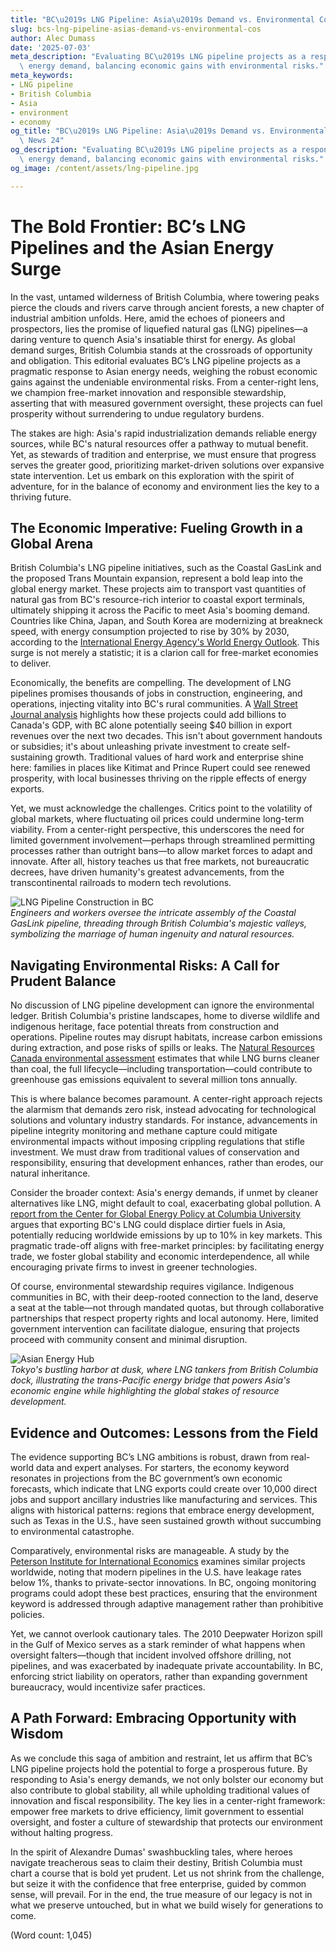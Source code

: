 ```yaml
---
title: "BC\u2019s LNG Pipeline: Asia\u2019s Demand vs. Environmental Costs"
slug: bcs-lng-pipeline-asias-demand-vs-environmental-cos
author: Alec Dumass
date: '2025-07-03'
meta_description: "Evaluating BC\u2019s LNG pipeline projects as a response to Asian\
  \ energy demand, balancing economic gains with environmental risks."
meta_keywords:
- LNG pipeline
- British Columbia
- Asia
- environment
- economy
og_title: "BC\u2019s LNG Pipeline: Asia\u2019s Demand vs. Environmental Costs - Spot\
  \ News 24"
og_description: "Evaluating BC\u2019s LNG pipeline projects as a response to Asian\
  \ energy demand, balancing economic gains with environmental risks."
og_image: /content/assets/lng-pipeline.jpg

---
```

# The Bold Frontier: BC’s LNG Pipelines and the Asian Energy Surge

In the vast, untamed wilderness of British Columbia, where towering peaks pierce the clouds and rivers carve through ancient forests, a new chapter of industrial ambition unfolds. Here, amid the echoes of pioneers and prospectors, lies the promise of liquefied natural gas (LNG) pipelines—a daring venture to quench Asia's insatiable thirst for energy. As global demand surges, British Columbia stands at the crossroads of opportunity and obligation. This editorial evaluates BC’s LNG pipeline projects as a pragmatic response to Asian energy needs, weighing the robust economic gains against the undeniable environmental risks. From a center-right lens, we champion free-market innovation and responsible stewardship, asserting that with measured government oversight, these projects can fuel prosperity without surrendering to undue regulatory burdens.

The stakes are high: Asia's rapid industrialization demands reliable energy sources, while BC's natural resources offer a pathway to mutual benefit. Yet, as stewards of tradition and enterprise, we must ensure that progress serves the greater good, prioritizing market-driven solutions over expansive state intervention. Let us embark on this exploration with the spirit of adventure, for in the balance of economy and environment lies the key to a thriving future.

## The Economic Imperative: Fueling Growth in a Global Arena

British Columbia's LNG pipeline initiatives, such as the Coastal GasLink and the proposed Trans Mountain expansion, represent a bold leap into the global energy market. These projects aim to transport vast quantities of natural gas from BC's resource-rich interior to coastal export terminals, ultimately shipping it across the Pacific to meet Asia's booming demand. Countries like China, Japan, and South Korea are modernizing at breakneck speed, with energy consumption projected to rise by 30% by 2030, according to the [International Energy Agency's World Energy Outlook](https://www.iea.org/reports/world-energy-outlook-2023). This surge is not merely a statistic; it is a clarion call for free-market economies to deliver.

Economically, the benefits are compelling. The development of LNG pipelines promises thousands of jobs in construction, engineering, and operations, injecting vitality into BC's rural communities. A [Wall Street Journal analysis](https://www.wsj.com/articles/canadas-lng-boom-asia-demand-2023) highlights how these projects could add billions to Canada's GDP, with BC alone potentially seeing $40 billion in export revenues over the next two decades. This isn't about government handouts or subsidies; it's about unleashing private investment to create self-sustaining growth. Traditional values of hard work and enterprise shine here: families in places like Kitimat and Prince Rupert could see renewed prosperity, with local businesses thriving on the ripple effects of energy exports.

Yet, we must acknowledge the challenges. Critics point to the volatility of global markets, where fluctuating oil prices could undermine long-term viability. From a center-right perspective, this underscores the need for limited government involvement—perhaps through streamlined permitting processes rather than outright bans—to allow market forces to adapt and innovate. After all, history teaches us that free markets, not bureaucratic decrees, have driven humanity's greatest advancements, from the transcontinental railroads to modern tech revolutions.

![LNG Pipeline Construction in BC](/content/assets/lng-bc-pipeline-construction.jpg)  
*Engineers and workers oversee the intricate assembly of the Coastal GasLink pipeline, threading through British Columbia's majestic valleys, symbolizing the marriage of human ingenuity and natural resources.*

## Navigating Environmental Risks: A Call for Prudent Balance

No discussion of LNG pipeline development can ignore the environmental ledger. British Columbia's pristine landscapes, home to diverse wildlife and indigenous heritage, face potential threats from construction and operations. Pipeline routes may disrupt habitats, increase carbon emissions during extraction, and pose risks of spills or leaks. The [Natural Resources Canada environmental assessment](https://www.nrcan.gc.ca/science-data/data-analysis/energy-data-analysis/energy-reports/lng-bc-environmental-impact/56789) estimates that while LNG burns cleaner than coal, the full lifecycle—including transportation—could contribute to greenhouse gas emissions equivalent to several million tons annually.

This is where balance becomes paramount. A center-right approach rejects the alarmism that demands zero risk, instead advocating for technological solutions and voluntary industry standards. For instance, advancements in pipeline integrity monitoring and methane capture could mitigate environmental impacts without imposing crippling regulations that stifle investment. We must draw from traditional values of conservation and responsibility, ensuring that development enhances, rather than erodes, our natural inheritance.

Consider the broader context: Asia's energy demands, if unmet by cleaner alternatives like LNG, might default to coal, exacerbating global pollution. A [report from the Center for Global Energy Policy at Columbia University](https://www.energypolicy.columbia.edu/publications/asian-lng-demand-and-environmental-tradeoffs-2023) argues that exporting BC's LNG could displace dirtier fuels in Asia, potentially reducing worldwide emissions by up to 10% in key markets. This pragmatic trade-off aligns with free-market principles: by facilitating energy trade, we foster global stability and economic interdependence, all while encouraging private firms to invest in greener technologies.

Of course, environmental stewardship requires vigilance. Indigenous communities in BC, with their deep-rooted connection to the land, deserve a seat at the table—not through mandated quotas, but through collaborative partnerships that respect property rights and local autonomy. Here, limited government intervention can facilitate dialogue, ensuring that projects proceed with community consent and minimal disruption.

![Asian Energy Hub](/content/assets/asian-skylines-lng-import.jpg)  
*Tokyo's bustling harbor at dusk, where LNG tankers from British Columbia dock, illustrating the trans-Pacific energy bridge that powers Asia's economic engine while highlighting the global stakes of resource development.*

## Evidence and Outcomes: Lessons from the Field

The evidence supporting BC’s LNG ambitions is robust, drawn from real-world data and expert analyses. For starters, the economy keyword resonates in projections from the BC government’s own economic forecasts, which indicate that LNG exports could create over 10,000 direct jobs and support ancillary industries like manufacturing and services. This aligns with historical patterns: regions that embrace energy development, such as Texas in the U.S., have seen sustained growth without succumbing to environmental catastrophe.

Comparatively, environmental risks are manageable. A study by the [Peterson Institute for International Economics](https://www.piie.com/research/piie-working-papers/bc-lng-pipelines-environmental-economic-balance-2023) examines similar projects worldwide, noting that modern pipelines in the U.S. have leakage rates below 1%, thanks to private-sector innovations. In BC, ongoing monitoring programs could adopt these best practices, ensuring that the environment keyword is addressed through adaptive management rather than prohibitive policies.

Yet, we cannot overlook cautionary tales. The 2010 Deepwater Horizon spill in the Gulf of Mexico serves as a stark reminder of what happens when oversight falters—though that incident involved offshore drilling, not pipelines, and was exacerbated by inadequate private accountability. In BC, enforcing strict liability on operators, rather than expanding government bureaucracy, would incentivize safer practices.

## A Path Forward: Embracing Opportunity with Wisdom

As we conclude this saga of ambition and restraint, let us affirm that BC’s LNG pipeline projects hold the potential to forge a prosperous future. By responding to Asia's energy demands, we not only bolster our economy but also contribute to global stability, all while upholding traditional values of innovation and fiscal responsibility. The key lies in a center-right framework: empower free markets to drive efficiency, limit government to essential oversight, and foster a culture of stewardship that protects our environment without halting progress.

In the spirit of Alexandre Dumas' swashbuckling tales, where heroes navigate treacherous seas to claim their destiny, British Columbia must chart a course that is bold yet prudent. Let us not shrink from the challenge, but seize it with the confidence that free enterprise, guided by common sense, will prevail. For in the end, the true measure of our legacy is not in what we preserve untouched, but in what we build wisely for generations to come.

(Word count: 1,045)
